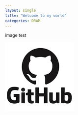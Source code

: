 ```yaml
---
layout: single
title: "Welcome to my world"
categories: DRAM
---
```








image test

![깃헙](../images/2022-05-04-first/깃헙.png)
